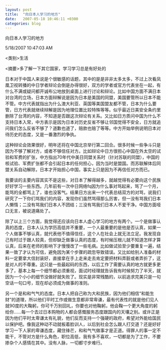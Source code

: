 ```yaml
---
layout: post
title:  "向日本人学习的地方"
date:   2007-05-18 10:46:11 +0300
categories: blog
---
```

向日本人学习的地方

5/18/2007 10:47:03 AM

\<类别\>生活

\<摘要\>多了解一下其它国家，学习学习总是有好处的

日本对于中国人来说是个很敏感的话题，其中的是是非非太多太多，不过上次看凤凰卫视转播的中日学者辩论会倒是办得很好，双方的学者或官方代表坐在一起，有什么不满或疑问都开诚布公地放到桌面上进行讨论和辩论。比如中国方面不满日本对台湾的立场，日本方面辩解说是因为日本是美国的同盟，美国要管所以日本不能不管。中方代表就指出为什么澳大利亚、英国等美国盟友都不管，日本为什么要管，日方代表就继续辩解是因为地理位置比较特殊等等。似乎最近日美安全条约里删除了台湾的内容，不知道是否跟这次辩论有关系。又比如日方质问中国为什么不支持日本入常，中方表示是因为日本对历史反省不够让邻国觉得不安全，日方就追问我们怎么反省不够了？道歉也道了，赔款也赔了等等。中方开始举例说明日本对待历史的态度，又是一番激烈的争执。

这种辩论会效果很好，明年还将在中国北京举行第二回合。很多时候一些争斗只是因为不够了解对方，或者不够信任对方。比如辩论中日方很担心中国在外太空的试验和军费的扩张，中方指出70年代中美日同盟关系时（针对苏联的同盟），中国的核试验、军费扩张都不会引起日本的任何担心，因为当时是盟国。而苏联解体后同盟关系自动解除，日本才开始担心中国，事实上只是因为不再信任对方而已。

我要谈的主要内容其实不是这些，对日本了解得越多，就越觉得有必要向这个民族好好学习一些东西。几年前有一次中日网络fq因为什么事对骂起来，骂了一个月，能骂的全都骂上了，谁也没客气。结果日方出来一个代表总结双方的对骂，说我们研究了一下你们骂我们的内容，发现你们虽然骂得那么厉害，但一没有骂我们日本人懒惰；二没有骂我们日本人不团结；三没有骂我们日本人不爱干净。中国方面哑口无言，被说道痛处了。

除了以上三个方面，我觉得还应该向日本人虚心学习的地方有两个。一个是做事认真的态度，日本人认为学历高低并不重要，一个人最重要的是他是否认真，如果一个人做事不够认真，就代表他不值得信任，这个人在社会上就无法立足。我发现自己有时过于跟人较真，但却缺乏做事认真的态度，有时候压根儿就不知道怎样才算认真，后来在老师的影响下才慢慢改了一些毛病。比如做试验至少要重复一遍，结果一致了才认为可信，避免因为某个步骤的疏忽导致错误。又比如给别人准备的材料一定要拿大信封装好，直接拿在手上走来走去肯定要把材料弄脏或者弄折了，这是对人的不尊重。这只是一些最起码的东西，以后工作了需要认真的地方就更多更多了，基本上每一个细节都必须重视，面试时经理就告诉我有时候努力了半天，就因为一个小小的细节没做好就失败了。现实是非常残酷的，以前追求完美只是一句空话一句口号，现在却必须成为做事的准则。

另一个是和和气气的态度。日本人把自己称为大和民族，因为他们相信“和能生财”的道理，所以他们平时工作或做生意都非常卑谦，最有代表性的就是他们见人就90度的大鞠躬，你可千万别回礼，你要也对他鞠躬，他会鞠一个更大角度的躬给你……每一个去过日本购物的人都会感慨服务态度跟国内的天壤之别。或许正是因为他们平时太卑谦太有礼貌，他们反而支持一个强硬的政府，希望对外能给国民以保护吧。像我这种动不动就板着脸训人，以后到社会怎么跟人打交道？还是好好学习一下人家的卑谦态度，藏住锋芒，和和气气做事才是正道。得罪人的事一定不能干，不管对方是什么角色，职位高低，我有多不喜欢，一切都是为了工作，不要掺杂个人感情在其中。没有人脉，一切都寸步难行。
